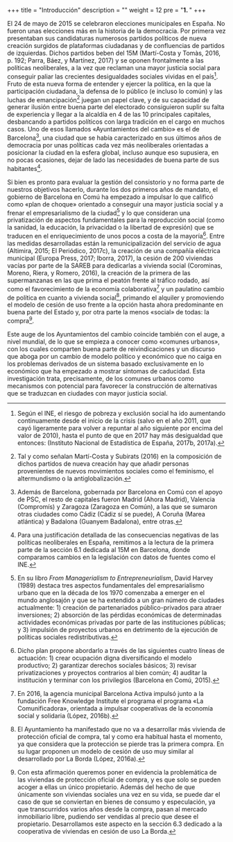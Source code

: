 +++
title = "Introducción"
description = ""
weight = 12
pre = "<b>1. </b>"
+++

El 24 de mayo de 2015 se celebraron elecciones municipales en España. No
fueron unas elecciones más en la historia de la democracia. Por primera
vez presentaban sus candidaturas numerosos partidos políticos de nueva
creación surgidos de plataformas ciudadanas y de confluencias de
partidos de izquierdas. Dichos partidos beben del 15M (Martí-Costa y
Tomàs, 2016, p. 192; Parra, Báez, y Martínez, 2017) y se oponen
frontalmente a las políticas neoliberales, a la vez que reclaman una
mayor justicia social para conseguir paliar las crecientes desigualdades
sociales vividas en el país[^3]. Fruto de esta nueva forma de entender y
ejercer la política, en la que la participación ciudadana, la defensa de
lo público (e incluso lo común) y las luchas de emancipación[^4] juegan
un papel clave, y de su capacidad de generar ilusión entre buena parte
del electorado consiguieron suplir su falta de experiencia y llegar a la
alcaldía en 4 de las 10 principales capitales, desbancando a partidos
políticos con larga tradición en el cargo en muchos casos. Uno de esos
llamados «Ayuntamientos del cambio» es el de Barcelona[^5], una ciudad
que se había caracterizado en sus últimos años de democracia por unas
políticas cada vez más neoliberales orientadas a posicionar la ciudad en
la esfera global, incluso aunque eso supusiera, en no pocas ocasiones,
dejar de lado las necesidades de buena parte de sus habitantes[^6].

Si bien es pronto para evaluar la gestión del consistorio y no forma
parte de nuestros objetivos hacerlo, durante los dos primeros años de
mandato, el gobierno de Barcelona en Comú ha empezado a impulsar lo que
calificó como «plan de choque» orientado a conseguir una mayor justicia
social y a frenar el empresarialismo de la ciudad[^7] y lo que
consideran una privatización de aspectos fundamentales para la
reproducción social (como la sanidad, la educación, la privacidad o la
libertad de expresión) que se traducen en el enriquecimiento de unos
pocos a costa de la mayoría[^8]. Entre las medidas desarrolladas están
la remunicipalización del servicio de agua (Altimira, 2015; El
Periódico, 2017c), la creación de una compañía eléctrica municipal
(Europa Press, 2017; Iborra, 2017), la cesión de 200 viviendas vacías
por parte de la SAREB para dedicarlas a vivienda social (Corominas,
Moreno, Riera, y Romero, 2016), la creación de la primera de las
supermanzanas en las que prima el peatón frente al tráfico rodado, así
como el favorecimiento de la economía colaborativa[^9] y un paulatino
cambio de política en cuanto a vivienda social[^10], primando el
alquiler y promoviendo el modelo de cesión de uso frente a la opción
hasta ahora predominante en buena parte del Estado y, por otra parte la
menos «social» de todas: la compra[^11].

Este auge de los Ayuntamientos del cambio coincide también con el auge,
a nivel mundial, de lo que se empieza a conocer como «comunes urbanos»,
con los cuales comparten buena parte de reivindicaciones y un discurso
que aboga por un cambio de modelo político y económico que no caiga en
los problemas derivados de un sistema basado exclusivamente en lo
económico que ha empezado a mostrar síntomas de caducidad. Esta
investigación trata, precisamente, de los comunes urbanos como
mecanismos con potencial para favorecer la construcción de alternativas
que se traduzcan en ciudades con mayor justicia social.

[^3]: Según el INE, el riesgo de pobreza y exclusión social ha ido
    aumentando continuamente desde el inicio de la crisis (salvo en el
    año 2011, que cayó ligeramente para volver a repuntar al año
    siguiente por encima del valor de 2010), hasta el punto de que en
    2017 hay más desigualdad que entonces: (Instituto Nacional de
    Estadística de España, 2017b, 2017a).

[^4]: Tal y como señalan Martí-Costa y Subirats (2016) en la composición
    de dichos partidos de nueva creación hay que añadir personas
    provenientes de nuevos movimientos sociales como el feminismo, el
    altermundismo o la antiglobalización.

[^5]: Además de Barcelona, gobernada por Barcelona en Comú con el apoyo
    de PSC, el resto de capitales fueron Madrid (Ahora Madrid), Valencia
    (Compromís) y Zaragoza (Zaragoza en Común), a las que se sumaron
    otras ciudades como Cádiz (Cádiz sí se puede), A Coruña (Marea
    atlántica) y Badalona (Guanyem Badalona), entre otras.

[^6]: Para una justificación detallada de las consecuencias negativas de
    las políticas neoliberales en España, remitimos a la lectura de la
    primera parte de la sección 6.1 dedicada al 15M en Barcelona, donde
    comparamos cambios en la legislación con datos de fuentes como el
    INE.

[^7]: En su libro *From Managerialism to Entrepreneurialism*, David
    Harvey (1989) destaca tres aspectos fundamentales del
    empresarialismo urbano que en la década de los 1970 comenzaba a
    emerger en el mundo anglosajón y que se ha extendido a un gran
    número de ciudades actualmente: 1) creación de partenariados
    público-privados para atraer inversiones; 2) absorción de las
    pérdidas económicas de determinadas actividades económicas privadas
    por parte de las instituciones públicas; y 3) impulsión de proyectos
    urbanos en detrimento de la ejecución de políticas sociales
    redistributivas.

[^8]: Dicho plan propone abordarlo a través de las siguientes cuatro
    líneas de actuación: 1) crear ocupación digna diversificando el
    modelo productivo; 2) garantizar derechos sociales básicos; 3)
    revisar privatizaciones y proyectos contrarios al bien común; 4)
    auditar la institución y terminar con los privilegios (Barcelona en
    Comú, 2015).

[^9]: En 2016, la agencia municipal Barcelona Activa impulsó junto a la
    fundación Free Knowledge Institute el programa el programa «La
    Comunificadora», orientada a impulsar cooperativas de la economía
    social y solidaria (López, 2016b).

[^10]:  El Ayuntamiento ha manifestado que no va a desarrollar más
    vivienda de protección oficial de compra, tal y como era habitual
    hasta el momento, ya que considera que la protección se pierde tras
    la primera compra. En su lugar proponen un modelo de cesión de uso
    muy similar al desarrollado por La Borda (López, 2016a).

[^11]: Con esta afirmación queremos poner en evidencia la problemática
    de las viviendas de protección oficial de compra, y es que solo se
    pueden acoger a ellas un único propietario. Además del hecho de que
    únicamente son viviendas sociales una vez en su vida, se puede dar
    el caso de que se conviertan en bienes de consumo y especulación, ya
    que transcurridos varios años desde la compra, pasan al mercado
    inmobiliario libre, pudiendo ser vendidas al precio que desee el
    propietario. Desarrollamos este aspecto en la sección 6.3 dedicado a
    la cooperativa de viviendas en cesión de uso La Borda.
